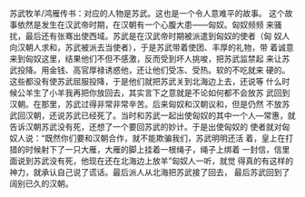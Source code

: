 苏武牧羊/鸿雁传书：对应的人物是苏武。这也是一个令人意难平的故事。 这个故事依然是发生在汉武帝时期，在汉朝有一个心腹大患——匈奴。匈奴频频 来骚扰，最后还有张骞出使西域。苏武是在汉武帝时期被派遣到匈奴的使者（匈 奴人向汉朝人求和，苏武被派去当使者），于是苏武带着使团、丰厚的礼物，带 着诚意来到匈奴这里，结果他们不但不感激，反而受到坏人挑唆，把苏武监禁起 来让苏武投降。用金钱、高官厚禄诱惑他，还让他们受冻、受热。软的不吃就来 硬的。这些都没有使苏武屈服投降，于是他们就把苏武关到北海边上去，还说等 什么时候公羊生了小羊我再把你放回去，其实言下之意就是不论如何都不会放苏 武回到汉朝。在那里，苏武过得非常非常辛苦。后来匈奴和汉朝议和，但是仍然 不放苏武回汉朝，还说苏武已经死了。当时和苏武一起出使匈奴的其中一个人—常惠，就告诉汉朝苏武没有死，还想了一个要回苏武的妙计。于是出使匈奴的 使者就对匈奴人说：“既然你们要和汉朝合作，就不能欺骗我们，苏武明明还活 着，皇上在打猎的时候射下了一只大雁，大雁的脚上挂着一根绳子，绳子上绑着 一封信，信里面说到苏武没有死，他现在还在北海边上放羊”匈奴人一听，就觉 得真的有这样的神力，就承认自己说了谎话。最后派人从北海把苏武接了回去， 最后苏武回到了阔别已久的汉朝。